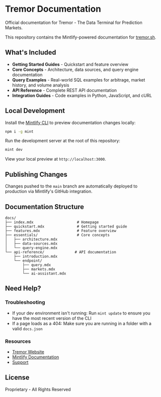# Tremor Documentation

Official documentation for Tremor - The Data Terminal for Prediction Markets.

This repository contains the Mintlify-powered documentation for [tremor.sh](https://tremor.sh).

## What's Included

- **Getting Started Guides** - Quickstart and feature overview
- **Core Concepts** - Architecture, data sources, and query engine documentation
- **Query Examples** - Real-world SQL examples for arbitrage, market history, and volume analysis
- **API Reference** - Complete REST API documentation
- **Integration Guides** - Code examples in Python, JavaScript, and cURL

## Local Development

Install the [Mintlify CLI](https://www.npmjs.com/package/mint) to preview documentation changes locally:

```bash
npm i -g mint
```

Run the development server at the root of this repository:

```bash
mint dev
```

View your local preview at `http://localhost:3000`.

## Publishing Changes

Changes pushed to the `main` branch are automatically deployed to production via Mintlify's GitHub integration.

## Documentation Structure

```
docs/
├── index.mdx                    # Homepage
├── quickstart.mdx               # Getting started guide
├── features.mdx                 # Feature overview
├── essentials/                  # Core concepts
│   ├── architecture.mdx
│   ├── data-sources.mdx
│   └── query-engine.mdx
└── api-reference/              # API documentation
    ├── introduction.mdx
    └── endpoint/
        ├── query.mdx
        ├── markets.mdx
        └── ai-assistant.mdx
```

## Need Help?

### Troubleshooting

- If your dev environment isn't running: Run `mint update` to ensure you have the most recent version of the CLI
- If a page loads as a 404: Make sure you are running in a folder with a valid `docs.json`

### Resources

- [Tremor Website](https://tremor.sh)
- [Mintlify Documentation](https://mintlify.com/docs)
- [Support](mailto:team@tremor.sh)

## License

Proprietary - All Rights Reserved
